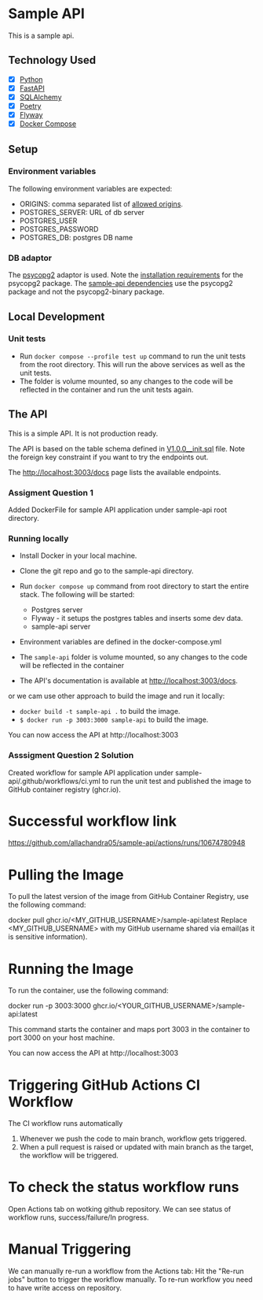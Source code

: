 # Sample API

This is a sample api. 

## Technology Used
- [x] [Python](https://www.python.org)
- [x] [FastAPI](https://fastapi.tiangolo.com)
- [x] [SQLAlchemy](https://www.sqlalchemy.org)
- [x] [Poetry](https://python-poetry.org)
- [x] [Flyway](https://www.red-gate.com/products/flyway/community/)
- [x] [Docker Compose](https://docs.docker.com/compose/install/)

## Setup

### Environment variables

The following environment variables are expected:

- ORIGINS: comma separated list of [allowed origins](https://fastapi.tiangolo.com/tutorial/cors/).
- POSTGRES_SERVER: URL of db server
- POSTGRES_USER
- POSTGRES_PASSWORD
- POSTGRES_DB: postgres DB name

### DB adaptor

The [psycopg2](https://www.psycopg.org) adaptor is used. Note the [installation requirements](https://www.psycopg.org/docs/install.html) for the psycopg2 package. The [sample-api dependencies](pyproject.toml) use the psycopg2 package and not the psycopg2-binary package.
    
## Local Development




### Unit tests

- Run `docker compose --profile test up` command to run the unit tests from the root directory. This will run the above services as well as the unit tests.
- The folder is volume mounted, so any changes to the code will be reflected in the container and run the unit tests again.


## The API

This is a simple API. It is not production ready. 

The API is based on the table schema defined in [V1.0.0__init.sql](db/migrations/V1.0.0__init.sql) file. Note the foreign key constraint if you want to try the endpoints out.

The [http://localhost:3003/docs](http://localhost:3003/docs) page lists the available endpoints.


### Assigment Question 1 

Added DockerFile for sample API application under sample-api root directory.

### Running locally

- Install Docker in your local machine.
- Clone the git repo and go to the sample-api directory.

- Run `docker compose up` command from root directory to start the entire stack. The following will be started: 
  - Postgres server 
  - Flyway - it setups the postgres tables and inserts some dev data.
  - sample-api server
- Environment variables are defined in the docker-compose.yml
- The `sample-api` folder is volume mounted, so any changes to the code will be reflected in the container 
- The API's documentation is available at [http://localhost:3003/docs](http://localhost:3003/docs).

or we cam use other approach to build the image and run it locally:
- `docker build -t sample-api .` to build the image.
- `$ docker run -p 3003:3000 sample-api` to build the image.

You can now access the API at http://localhost:3003

### Asssigment Question 2 Solution

Created workflow for sample API application under sample-api/.github/workflows/ci.yml to run the unit test and  published the image to  GitHub container registry (ghcr.io). 

# Successful workflow link
https://github.com/allachandra05/sample-api/actions/runs/10674780948

# Pulling the Image
To pull the latest version of the image from GitHub Container Registry, use the following command:

docker pull ghcr.io/<MY_GITHUB_USERNAME>/sample-api:latest
Replace <MY_GITHUB_USERNAME> with my GitHub username shared via email(as it is sensitive information).

# Running the Image
To run the container, use the following command:

docker run -p 3003:3000 ghcr.io/<YOUR_GITHUB_USERNAME>/sample-api:latest

This command starts the container and maps port 3003 in the container to port 3000 on your host machine.

You can now access the API at http://localhost:3003


# Triggering GitHub Actions CI Workflow

The CI workflow runs automatically
1. Whenever we push the code to main branch, workflow gets triggered.
2. When a pull request is raised or updated with main branch as the target, the workflow will be triggered.

# To check the status workflow runs

Open Actions tab on wotking github repository.
We can see status of workflow runs, success/failure/In progress.

# Manual Triggering

We can manually re-run a workflow from the Actions tab:
Hit the "Re-run jobs" button to trigger the workflow manually.
To re-run workflow you need to have write access on repository. 